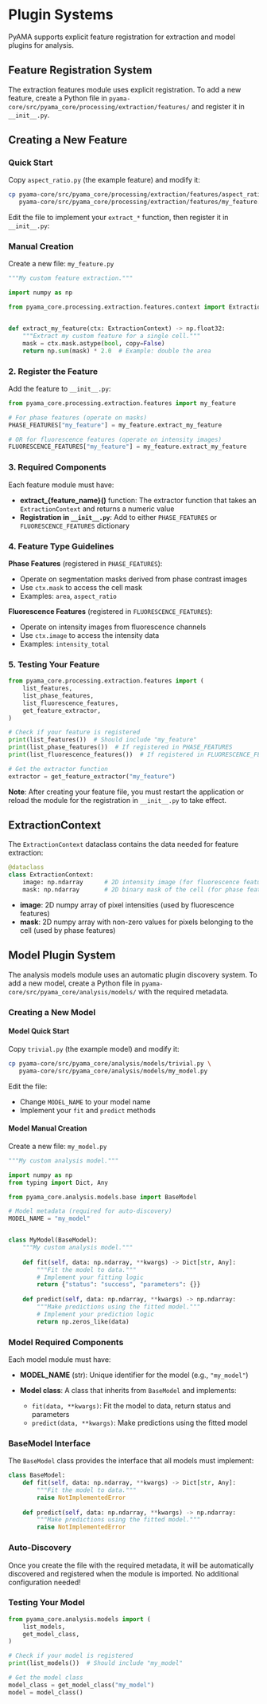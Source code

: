 # Plugin Systems

PyAMA supports explicit feature registration for extraction and model plugins for analysis.

## Feature Registration System

The extraction features module uses explicit registration. To add a new feature, create a Python file in `pyama-core/src/pyama_core/processing/extraction/features/` and register it in `__init__.py`.

## Creating a New Feature

### Quick Start

Copy `aspect_ratio.py` (the example feature) and modify it:

```bash
cp pyama-core/src/pyama_core/processing/extraction/features/aspect_ratio.py \
   pyama-core/src/pyama_core/processing/extraction/features/my_feature.py
```

Edit the file to implement your `extract_*` function, then register it in `__init__.py`:

### Manual Creation

Create a new file: `my_feature.py`

```python
"""My custom feature extraction."""

import numpy as np

from pyama_core.processing.extraction.features.context import ExtractionContext


def extract_my_feature(ctx: ExtractionContext) -> np.float32:
    """Extract my custom feature for a single cell."""
    mask = ctx.mask.astype(bool, copy=False)
    return np.sum(mask) * 2.0  # Example: double the area
```

### 2. Register the Feature

Add the feature to `__init__.py`:

```python
from pyama_core.processing.extraction.features import my_feature

# For phase features (operate on masks)
PHASE_FEATURES["my_feature"] = my_feature.extract_my_feature

# OR for fluorescence features (operate on intensity images)
FLUORESCENCE_FEATURES["my_feature"] = my_feature.extract_my_feature
```

### 3. Required Components

Each feature module must have:

- **extract_{feature_name}()** function: The extractor function that takes an `ExtractionContext` and returns a numeric value
- **Registration in `__init__.py`**: Add to either `PHASE_FEATURES` or `FLUORESCENCE_FEATURES` dictionary

### 4. Feature Type Guidelines

**Phase Features** (registered in `PHASE_FEATURES`):

- Operate on segmentation masks derived from phase contrast images
- Use `ctx.mask` to access the cell mask
- Examples: `area`, `aspect_ratio`

**Fluorescence Features** (registered in `FLUORESCENCE_FEATURES`):

- Operate on intensity images from fluorescence channels
- Use `ctx.image` to access the intensity data
- Examples: `intensity_total`

### 5. Testing Your Feature

```python
from pyama_core.processing.extraction.features import (
    list_features,
    list_phase_features,
    list_fluorescence_features,
    get_feature_extractor,
)

# Check if your feature is registered
print(list_features())  # Should include "my_feature"
print(list_phase_features())  # If registered in PHASE_FEATURES
print(list_fluorescence_features())  # If registered in FLUORESCENCE_FEATURES

# Get the extractor function
extractor = get_feature_extractor("my_feature")
```

**Note**: After creating your feature file, you must restart the application or reload the module for the registration in `__init__.py` to take effect.

## ExtractionContext

The `ExtractionContext` dataclass contains the data needed for feature extraction:

```python
@dataclass
class ExtractionContext:
    image: np.ndarray      # 2D intensity image (for fluorescence features)
    mask: np.ndarray       # 2D binary mask of the cell (for phase features)
```

- **image**: 2D numpy array of pixel intensities (used by fluorescence features)
- **mask**: 2D numpy array with non-zero values for pixels belonging to the cell (used by phase features)

## Model Plugin System

The analysis models module uses an automatic plugin discovery system. To add a new model, create a Python file in `pyama-core/src/pyama_core/analysis/models/` with the required metadata.

### Creating a New Model

#### Model Quick Start

Copy `trivial.py` (the example model) and modify it:

```bash
cp pyama-core/src/pyama_core/analysis/models/trivial.py \
   pyama-core/src/pyama_core/analysis/models/my_model.py
```

Edit the file:

- Change `MODEL_NAME` to your model name
- Implement your `fit` and `predict` methods

#### Model Manual Creation

Create a new file: `my_model.py`

```python
"""My custom analysis model."""

import numpy as np
from typing import Dict, Any

from pyama_core.analysis.models.base import BaseModel

# Model metadata (required for auto-discovery)
MODEL_NAME = "my_model"


class MyModel(BaseModel):
    """My custom analysis model."""
    
    def fit(self, data: np.ndarray, **kwargs) -> Dict[str, Any]:
        """Fit the model to data."""
        # Implement your fitting logic
        return {"status": "success", "parameters": {}}
    
    def predict(self, data: np.ndarray, **kwargs) -> np.ndarray:
        """Make predictions using the fitted model."""
        # Implement your prediction logic
        return np.zeros_like(data)
```

### Model Required Components

Each model module must have:

- **MODEL_NAME** (str): Unique identifier for the model (e.g., `"my_model"`)

- **Model class**: A class that inherits from `BaseModel` and implements:
  - `fit(data, **kwargs)`: Fit the model to data, return status and parameters
  - `predict(data, **kwargs)`: Make predictions using the fitted model

### BaseModel Interface

The `BaseModel` class provides the interface that all models must implement:

```python
class BaseModel:
    def fit(self, data: np.ndarray, **kwargs) -> Dict[str, Any]:
        """Fit the model to data."""
        raise NotImplementedError
    
    def predict(self, data: np.ndarray, **kwargs) -> np.ndarray:
        """Make predictions using the fitted model."""
        raise NotImplementedError
```

### Auto-Discovery

Once you create the file with the required metadata, it will be automatically discovered and registered when the module is imported. No additional configuration needed!

### Testing Your Model

```python
from pyama_core.analysis.models import (
    list_models,
    get_model_class,
)

# Check if your model is registered
print(list_models())  # Should include "my_model"

# Get the model class
model_class = get_model_class("my_model")
model = model_class()
```
